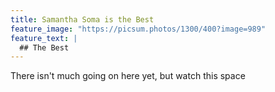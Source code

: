```yaml
---
title: Samantha Soma is the Best
feature_image: "https://picsum.photos/1300/400?image=989"
feature_text: |
  ## The Best
---
```


There isn't much going on here yet, but watch this space
